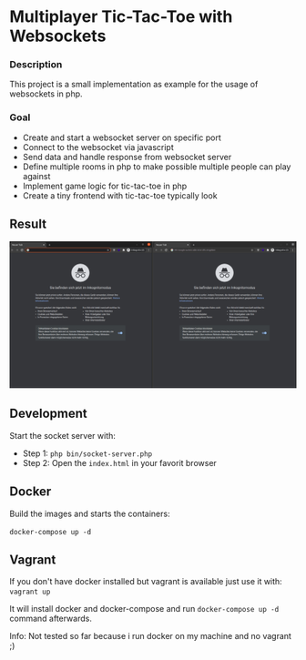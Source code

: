 # Multiplayer Tic-Tac-Toe with Websockets

### Description
This project is a small implementation as example for the usage of websockets in php.

### Goal
- Create and start a websocket server on specific port
- Connect to the websocket via javascript
- Send data and handle response from websocket server
- Define multiple rooms in php to make possible multiple people can play against
- Implement game logic for tic-tac-toe in php
- Create a tiny frontend with tic-tac-toe typically look

## Result
![](example/gameplay.gif)

## Development
Start the socket server with:
- Step 1:
``
php bin/socket-server.php
``
- Step 2: Open the `index.html` in your favorit browser


## Docker
Build the images and starts the containers:

`docker-compose up -d`

## Vagrant
If you don't have docker installed but vagrant is available just use it with:
`vagrant up`

It will install docker and docker-compose and run `docker-compose up -d` command afterwards.

Info: Not tested so far because i run docker on my machine and no vagrant ;)